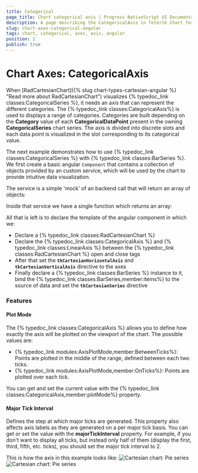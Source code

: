 ```yaml
---
title: Categorical
page_title: Chart categorical axis | Progress NativeScript UI Documentation
description: A page describing the CategoricalAxis in Telerik Chart for NativeScript
slug: chart-axes-categorical-angular
tags: chart, categorical, axes, axis, angular
position: 2
publish: true
---
```


# Chart Axes: CategoricalAxis

When [RadCartesianChart]({% slug chart-types-cartesian-angular %} "Read more about RadCartesianChart") visualizes {% typedoc_link classes:CategoricalSeries %}, it needs an axis that can represent the different categories. The {% typedoc_link classes:CategoricalAxis%} is used to displays a range of categories. Categories are built depending on the **Category** value of each **CategoricalDataPoint** present in the owning **CategoricalSeries** chart series. The axis is divided into discrete slots and each data point is visualized in the slot corresponding to its categorical value.

The next example demonstrates how to use {% typedoc_link classes:CategoricalSeries %} with {% typedoc_link classes:BarSeries %}. We first create a basic angular `Component` that contains a collection of objects provided by an custom service, which will be used by the chart to provide intuitive data visualization.

The service is a simple 'mock' of an backend call that will return an array of objects:

<snippet id='chart-angular-data-service'/>

Inside that service we have a single function which returns an array:

<snippet id='chart-angular-categorical-source'/>

<snippet id='chart-angular-country'/>

All that is left is to declare the template of the angular component in which we:

- Declare a {% typedoc_link classes:RadCartesianChart %}
- Declare the {% typedoc_link classes:CategoricalAxis %} and {% typedoc_link classes:LinearAxis %} between the {% typedoc_link classes:RadCartesianChart %} open and close tags
- After that set the **`tkCartesianHorizontalAxis`** and **`tkCartesianVerticalAxis`** directive to the axes
- Finally declare a {% typedoc_link classes:BarSeries %} instance to it, bind the {% typedoc_link classes:BarSeries,member:items%} to the source of data and set the **`tkCartesianSeries`** directive

<snippet id='chart-angular-bar-series-component'/>
<snippet id='chart-angular-bar-series'/>

### Features

#### Plot Mode

The {% typedoc_link classes:CategoricalAxis %} allows you to define how exactly the axis will be plotted on the viewport of the chart. The possible values are:

* {% typedoc_link modules:AxisPlotMode,member:BetweenTicks%}: Points are plotted in the middle of the range, defined between each two ticks.
* {% typedoc_link modules:AxisPlotMode,member:OnTicks%}: Points are plotted over each tick.

You can get and set the current value with the {% typedoc_link classes:CategoricalAxis,member:plotMode%} property.

#### Major Tick Interval

Defines the step at which major ticks are generated. This property also affects axis labels as they are generated on a per major tick basis. You can get or set the value with the **majorTickInterval** property. For example, if you don't want to display all ticks, but instead only half of them (display the first, third, fifth, etc. ticks), you should set the major tick interval to 2.

This is how the axis in this example looks like:
![Cartesian chart: Pie series](images/categorical_axis_android.png "CategoricalAxis on Android.") ![Cartesian chart: Pie series](images/categorical_axis_ios.png "CategoricalAxis on iOS.")
